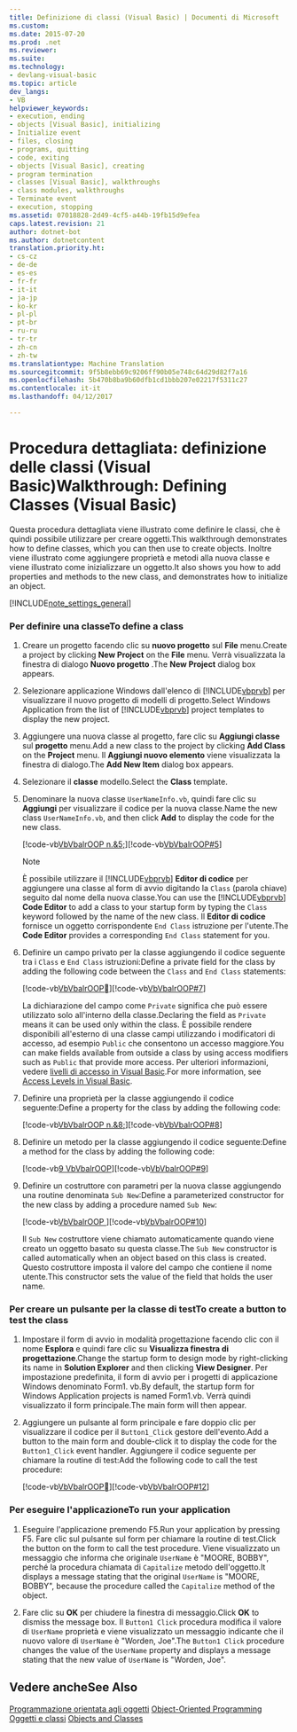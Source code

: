 ```yaml
---
title: Definizione di classi (Visual Basic) | Documenti di Microsoft
ms.custom: 
ms.date: 2015-07-20
ms.prod: .net
ms.reviewer: 
ms.suite: 
ms.technology:
- devlang-visual-basic
ms.topic: article
dev_langs:
- VB
helpviewer_keywords:
- execution, ending
- objects [Visual Basic], initializing
- Initialize event
- files, closing
- programs, quitting
- code, exiting
- objects [Visual Basic], creating
- program termination
- classes [Visual Basic], walkthroughs
- class modules, walkthroughs
- Terminate event
- execution, stopping
ms.assetid: 07018828-2d49-4cf5-a44b-19fb15d9efea
caps.latest.revision: 21
author: dotnet-bot
ms.author: dotnetcontent
translation.priority.ht:
- cs-cz
- de-de
- es-es
- fr-fr
- it-it
- ja-jp
- ko-kr
- pl-pl
- pt-br
- ru-ru
- tr-tr
- zh-cn
- zh-tw
ms.translationtype: Machine Translation
ms.sourcegitcommit: 9f5b8ebb69c9206ff90b05e748c64d29d82f7a16
ms.openlocfilehash: 5b470b8ba9b60dfb1cd1bbb207e02217f5311c27
ms.contentlocale: it-it
ms.lasthandoff: 04/12/2017

---
```

# <a name="walkthrough-defining-classes-visual-basic"></a><span data-ttu-id="6548c-102">Procedura dettagliata: definizione delle classi (Visual Basic)</span><span class="sxs-lookup"><span data-stu-id="6548c-102">Walkthrough: Defining Classes (Visual Basic)</span></span>
<span data-ttu-id="6548c-103">Questa procedura dettagliata viene illustrato come definire le classi, che è quindi possibile utilizzare per creare oggetti.</span><span class="sxs-lookup"><span data-stu-id="6548c-103">This walkthrough demonstrates how to define classes, which you can then use to create objects.</span></span> <span data-ttu-id="6548c-104">Inoltre viene illustrato come aggiungere proprietà e metodi alla nuova classe e viene illustrato come inizializzare un oggetto.</span><span class="sxs-lookup"><span data-stu-id="6548c-104">It also shows you how to add properties and methods to the new class, and demonstrates how to initialize an object.</span></span>  
  
[!INCLUDE[note_settings_general](../../../../csharp/language-reference/compiler-messages/includes/note_settings_general_md.md)]  
  
### <a name="to-define-a-class"></a><span data-ttu-id="6548c-105">Per definire una classe</span><span class="sxs-lookup"><span data-stu-id="6548c-105">To define a class</span></span>  
  
1.  <span data-ttu-id="6548c-106">Creare un progetto facendo clic su **nuovo progetto** sul **File** menu.</span><span class="sxs-lookup"><span data-stu-id="6548c-106">Create a project by clicking **New Project** on the **File** menu.</span></span> <span data-ttu-id="6548c-107">Verrà visualizzata la finestra di dialogo **Nuovo progetto** .</span><span class="sxs-lookup"><span data-stu-id="6548c-107">The **New Project** dialog box appears.</span></span>  
  
2.  <span data-ttu-id="6548c-108">Selezionare applicazione Windows dall'elenco di [!INCLUDE[vbprvb](../../../../csharp/programming-guide/concepts/linq/includes/vbprvb_md.md)] per visualizzare il nuovo progetto di modelli di progetto.</span><span class="sxs-lookup"><span data-stu-id="6548c-108">Select Windows Application from the list of [!INCLUDE[vbprvb](../../../../csharp/programming-guide/concepts/linq/includes/vbprvb_md.md)] project templates to display the new project.</span></span>  
  
3.  <span data-ttu-id="6548c-109">Aggiungere una nuova classe al progetto, fare clic su **Aggiungi classe** sul **progetto** menu.</span><span class="sxs-lookup"><span data-stu-id="6548c-109">Add a new class to the project by clicking **Add Class** on the **Project** menu.</span></span> <span data-ttu-id="6548c-110">Il **Aggiungi nuovo elemento** viene visualizzata la finestra di dialogo.</span><span class="sxs-lookup"><span data-stu-id="6548c-110">The **Add New Item** dialog box appears.</span></span>  
  
4.  <span data-ttu-id="6548c-111">Selezionare il **classe** modello.</span><span class="sxs-lookup"><span data-stu-id="6548c-111">Select the **Class** template.</span></span>  
  
5.  <span data-ttu-id="6548c-112">Denominare la nuova classe `UserNameInfo.vb`, quindi fare clic su **Aggiungi** per visualizzare il codice per la nuova classe.</span><span class="sxs-lookup"><span data-stu-id="6548c-112">Name the new class `UserNameInfo.vb`, and then click **Add** to display the code for the new class.</span></span>  
  
     <span data-ttu-id="6548c-113">[!code-vb[VbVbalrOOP n.&5;](../../../../visual-basic/misc/codesnippet/VisualBasic/walkthrough-defining-classes_1.vb)]</span><span class="sxs-lookup"><span data-stu-id="6548c-113">[!code-vb[VbVbalrOOP#5](../../../../visual-basic/misc/codesnippet/VisualBasic/walkthrough-defining-classes_1.vb)]</span></span>  
  
    > [!NOTE]
    >  <span data-ttu-id="6548c-114">È possibile utilizzare il [!INCLUDE[vbprvb](../../../../csharp/programming-guide/concepts/linq/includes/vbprvb_md.md)] **Editor di codice** per aggiungere una classe al form di avvio digitando la `Class` (parola chiave) seguito dal nome della nuova classe.</span><span class="sxs-lookup"><span data-stu-id="6548c-114">You can use the [!INCLUDE[vbprvb](../../../../csharp/programming-guide/concepts/linq/includes/vbprvb_md.md)] **Code Editor** to add a class to your startup form by typing the `Class` keyword followed by the name of the new class.</span></span> <span data-ttu-id="6548c-115">Il **Editor di codice** fornisce un oggetto corrispondente `End Class` istruzione per l'utente.</span><span class="sxs-lookup"><span data-stu-id="6548c-115">The **Code Editor** provides a corresponding `End Class` statement for you.</span></span>  
  
6.  <span data-ttu-id="6548c-116">Definire un campo privato per la classe aggiungendo il codice seguente tra i `Class` e `End Class` istruzioni:</span><span class="sxs-lookup"><span data-stu-id="6548c-116">Define a private field for the class by adding the following code between the `Class` and `End Class` statements:</span></span>  
  
     <span data-ttu-id="6548c-117">[!code-vb[VbVbalrOOP&#7;](../../../../visual-basic/misc/codesnippet/VisualBasic/walkthrough-defining-classes_2.vb)]</span><span class="sxs-lookup"><span data-stu-id="6548c-117">[!code-vb[VbVbalrOOP#7](../../../../visual-basic/misc/codesnippet/VisualBasic/walkthrough-defining-classes_2.vb)]</span></span>  
  
     <span data-ttu-id="6548c-118">La dichiarazione del campo come `Private` significa che può essere utilizzato solo all'interno della classe.</span><span class="sxs-lookup"><span data-stu-id="6548c-118">Declaring the field as `Private` means it can be used only within the class.</span></span> <span data-ttu-id="6548c-119">È possibile rendere disponibili all'esterno di una classe campi utilizzando i modificatori di accesso, ad esempio `Public` che consentono un accesso maggiore.</span><span class="sxs-lookup"><span data-stu-id="6548c-119">You can make fields available from outside a class by using access modifiers such as `Public` that provide more access.</span></span> <span data-ttu-id="6548c-120">Per ulteriori informazioni, vedere [livelli di accesso in Visual Basic](../../../../visual-basic/programming-guide/language-features/declared-elements/access-levels.md).</span><span class="sxs-lookup"><span data-stu-id="6548c-120">For more information, see [Access Levels in Visual Basic](../../../../visual-basic/programming-guide/language-features/declared-elements/access-levels.md).</span></span>  
  
7.  <span data-ttu-id="6548c-121">Definire una proprietà per la classe aggiungendo il codice seguente:</span><span class="sxs-lookup"><span data-stu-id="6548c-121">Define a property for the class by adding the following code:</span></span>  
  
     <span data-ttu-id="6548c-122">[!code-vb[VbVbalrOOP n.&8;](../../../../visual-basic/misc/codesnippet/VisualBasic/walkthrough-defining-classes_3.vb)]</span><span class="sxs-lookup"><span data-stu-id="6548c-122">[!code-vb[VbVbalrOOP#8](../../../../visual-basic/misc/codesnippet/VisualBasic/walkthrough-defining-classes_3.vb)]</span></span>  
  
8.  <span data-ttu-id="6548c-123">Definire un metodo per la classe aggiungendo il codice seguente:</span><span class="sxs-lookup"><span data-stu-id="6548c-123">Define a method for the class by adding the following code:</span></span>  
  
     <span data-ttu-id="6548c-124">[!code-vb[9 VbVbalrOOP](../../../../visual-basic/misc/codesnippet/VisualBasic/walkthrough-defining-classes_4.vb)]</span><span class="sxs-lookup"><span data-stu-id="6548c-124">[!code-vb[VbVbalrOOP#9](../../../../visual-basic/misc/codesnippet/VisualBasic/walkthrough-defining-classes_4.vb)]</span></span>  
  
9. <span data-ttu-id="6548c-125">Definire un costruttore con parametri per la nuova classe aggiungendo una routine denominata `Sub New`:</span><span class="sxs-lookup"><span data-stu-id="6548c-125">Define a parameterized constructor for the new class by adding a procedure named `Sub New`:</span></span>  
  
     <span data-ttu-id="6548c-126">[!code-vb[VbVbalrOOP&#10;](../../../../visual-basic/misc/codesnippet/VisualBasic/walkthrough-defining-classes_5.vb)]</span><span class="sxs-lookup"><span data-stu-id="6548c-126">[!code-vb[VbVbalrOOP#10](../../../../visual-basic/misc/codesnippet/VisualBasic/walkthrough-defining-classes_5.vb)]</span></span>  
  
     <span data-ttu-id="6548c-127">Il `Sub New` costruttore viene chiamato automaticamente quando viene creato un oggetto basato su questa classe.</span><span class="sxs-lookup"><span data-stu-id="6548c-127">The `Sub New` constructor is called automatically when an object based on this class is created.</span></span> <span data-ttu-id="6548c-128">Questo costruttore imposta il valore del campo che contiene il nome utente.</span><span class="sxs-lookup"><span data-stu-id="6548c-128">This constructor sets the value of the field that holds the user name.</span></span>  
  
### <a name="to-create-a-button-to-test-the-class"></a><span data-ttu-id="6548c-129">Per creare un pulsante per la classe di test</span><span class="sxs-lookup"><span data-stu-id="6548c-129">To create a button to test the class</span></span>  
  
1.  <span data-ttu-id="6548c-130">Impostare il form di avvio in modalità progettazione facendo clic con il nome **Esplora** e quindi fare clic su **Visualizza finestra di progettazione**.</span><span class="sxs-lookup"><span data-stu-id="6548c-130">Change the startup form to design mode by right-clicking its name in **Solution Explorer** and then clicking **View Designer**.</span></span> <span data-ttu-id="6548c-131">Per impostazione predefinita, il form di avvio per i progetti di applicazione Windows denominato Form1. vb.</span><span class="sxs-lookup"><span data-stu-id="6548c-131">By default, the startup form for Windows Application projects is named Form1.vb.</span></span> <span data-ttu-id="6548c-132">Verrà quindi visualizzato il form principale.</span><span class="sxs-lookup"><span data-stu-id="6548c-132">The main form will then appear.</span></span>  
  
2.  <span data-ttu-id="6548c-133">Aggiungere un pulsante al form principale e fare doppio clic per visualizzare il codice per il `Button1_Click` gestore dell'evento.</span><span class="sxs-lookup"><span data-stu-id="6548c-133">Add a button to the main form and double-click it to display the code for the `Button1_Click` event handler.</span></span> <span data-ttu-id="6548c-134">Aggiungere il codice seguente per chiamare la routine di test:</span><span class="sxs-lookup"><span data-stu-id="6548c-134">Add the following code to call the test procedure:</span></span>  
  
     <span data-ttu-id="6548c-135">[!code-vb[VbVbalrOOP&#12;](../../../../visual-basic/misc/codesnippet/VisualBasic/walkthrough-defining-classes_6.vb)]</span><span class="sxs-lookup"><span data-stu-id="6548c-135">[!code-vb[VbVbalrOOP#12](../../../../visual-basic/misc/codesnippet/VisualBasic/walkthrough-defining-classes_6.vb)]</span></span>  
  
### <a name="to-run-your-application"></a><span data-ttu-id="6548c-136">Per eseguire l'applicazione</span><span class="sxs-lookup"><span data-stu-id="6548c-136">To run your application</span></span>  
  
1.  <span data-ttu-id="6548c-137">Eseguire l'applicazione premendo F5.</span><span class="sxs-lookup"><span data-stu-id="6548c-137">Run your application by pressing F5.</span></span> <span data-ttu-id="6548c-138">Fare clic sul pulsante sul form per chiamare la routine di test.</span><span class="sxs-lookup"><span data-stu-id="6548c-138">Click the button on the form to call the test procedure.</span></span> <span data-ttu-id="6548c-139">Viene visualizzato un messaggio che informa che originale `UserName` è "MOORE, BOBBY", perché la procedura chiamata di `Capitalize` metodo dell'oggetto.</span><span class="sxs-lookup"><span data-stu-id="6548c-139">It displays a message stating that the original `UserName` is "MOORE, BOBBY", because the procedure called the `Capitalize` method of the object.</span></span>  
  
2.  <span data-ttu-id="6548c-140">Fare clic su **OK** per chiudere la finestra di messaggio.</span><span class="sxs-lookup"><span data-stu-id="6548c-140">Click **OK** to dismiss the message box.</span></span> <span data-ttu-id="6548c-141">Il `Button1 Click` procedura modifica il valore di `UserName` proprietà e viene visualizzato un messaggio indicante che il nuovo valore di `UserName` è "Worden, Joe".</span><span class="sxs-lookup"><span data-stu-id="6548c-141">The `Button1 Click` procedure changes the value of the `UserName` property and displays a message stating that the new value of `UserName` is "Worden, Joe".</span></span>  
  
## <a name="see-also"></a><span data-ttu-id="6548c-142">Vedere anche</span><span class="sxs-lookup"><span data-stu-id="6548c-142">See Also</span></span>  
 <span data-ttu-id="6548c-143">[Programmazione orientata agli oggetti](http://msdn.microsoft.com/library/1cf6e655-3f30-45f1-9a5d-4a88ca24a1c2) </span><span class="sxs-lookup"><span data-stu-id="6548c-143">[Object-Oriented Programming](http://msdn.microsoft.com/library/1cf6e655-3f30-45f1-9a5d-4a88ca24a1c2) </span></span>  
<span data-ttu-id="6548c-144"> [Oggetti e classi](../../../../visual-basic/programming-guide/language-features/objects-and-classes/index.md)</span><span class="sxs-lookup"><span data-stu-id="6548c-144"> [Objects and Classes](../../../../visual-basic/programming-guide/language-features/objects-and-classes/index.md)</span></span>

